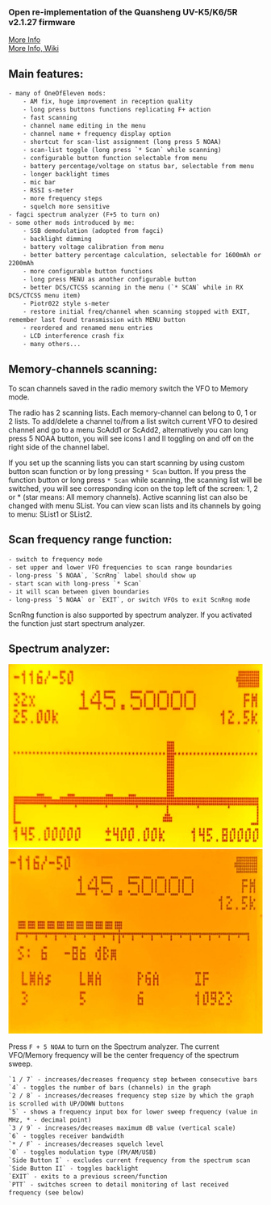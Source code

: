 ### Open re-implementation of the Quansheng UV-K5/K6/5R v2.1.27 firmware ###

[More Info](https://github.com/egzumer/uv-k5-firmware-custom)    
[More Info, Wiki](https://github.com/egzumer/uv-k5-firmware-custom/wiki)    

## Main features: ##

    - many of OneOfEleven mods:
        - AM fix, huge improvement in reception quality
        - long press buttons functions replicating F+ action
        - fast scanning
        - channel name editing in the menu
        - channel name + frequency display option
        - shortcut for scan-list assignment (long press 5 NOAA)
        - scan-list toggle (long press `* Scan` while scanning)
        - configurable button function selectable from menu
        - battery percentage/voltage on status bar, selectable from menu
        - longer backlight times
        - mic bar
        - RSSI s-meter
        - more frequency steps
        - squelch more sensitive
    - fagci spectrum analyzer (F+5 to turn on)
    - some other mods introduced by me:
        - SSB demodulation (adopted from fagci)
        - backlight dimming
        - battery voltage calibration from menu
        - better battery percentage calculation, selectable for 1600mAh or 2200mAh
        - more configurable button functions
        - long press MENU as another configurable button
        - better DCS/CTCSS scanning in the menu (`* SCAN` while in RX DCS/CTCSS menu item)
        - Piotr022 style s-meter
        - restore initial freq/channel when scanning stopped with EXIT, remember last found transmission with MENU button
        - reordered and renamed menu entries
        - LCD interference crash fix
        - many others...

## Memory-channels scanning: ##

To scan channels saved in the radio memory switch the VFO to Memory mode.

The radio has 2 scanning lists. Each memory-channel can belong to 0, 1 or 2 lists. 
To add/delete a channel to/from a list switch current VFO to desired channel and go to a menu ScAdd1 or ScAdd2, 
alternatively you can long press 5 NOAA button, you will see icons I and II toggling on and off on the right side of the channel label.

If you set up the scanning lists you can start scanning by using custom button scan function or by long pressing `* Scan` button. 
If you press the function button or long press `* Scan` while scanning, the scanning list will be switched, 
you will see corresponding icon on the top left of the screen: 1, 2 or * (star means: All memory channels). 
Active scanning list can also be changed with menu SList. You can view scan lists and its channels by going to menu: SList1 or SList2.

## Scan frequency range function: ##

    - switch to frequency mode
    - set upper and lower VFO frequencies to scan range boundaries
    - long-press `5 NOAA`, `ScnRng` label should show up
    - start scan with long-press `* Scan`
    - it will scan between given boundaries
    - long-press `5 NOAA` or `EXIT`, or switch VFOs to exit ScnRng mode

ScnRng function is also supported by spectrum analyzer. If you activated the function just start spectrum analyzer.

## Spectrum analyzer: ##

<img src="egzumer.JPG"/><img src="dms.JPG"/>

Press `F + 5 NOAA` to turn on the Spectrum analyzer.
The current VFO/Memory frequency will be the center frequency of the spectrum sweep.

    `1 / 7` - increases/decreases frequency step between consecutive bars
    `4` - toggles the number of bars (channels) in the graph
    `2 / 8` - increases/decreases frequency step size by which the graph is scrolled with UP/DOWN buttons
    `5` - shows a frequency input box for lower sweep frequency (value in MHz, * - decimal point)
    `3 / 9` - increases/decreases maximum dB value (vertical scale)
    `6` - toggles receiver bandwidth
    `* / F` - increases/decreases squelch level
    `0` - toggles modulation type (FM/AM/USB)
    `Side Button I` - excludes current frequency from the spectrum scan
    `Side Button II` - toggles backlight
    `EXIT` - exits to a previous screen/function
    `PTT` - switches screen to detail monitoring of last received frequency (see below)
	
	
